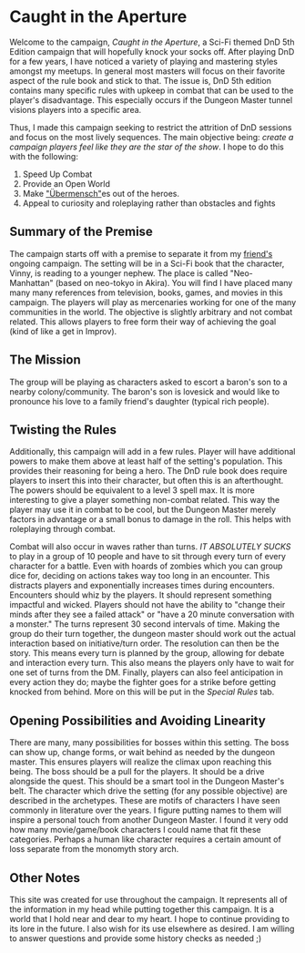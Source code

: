 Caught in the Aperture
======

Welcome to the campaign, *Caught in the Aperture*, a Sci-Fi themed DnD 5th Edition campaign that will hopefully knock your socks off. After playing DnD for a few years, I have noticed a variety of playing and mastering styles amongst my meetups. In general most masters will focus on their favorite aspect of the rule book and stick to that. The issue is, DnD 5th edition contains many specific rules with upkeep in combat that can be used to the player's disadvantage. This especially occurs if the Dungeon Master tunnel visions players into a specific area.


Thus, I made this campaign seeking to restrict the attrition of DnD sessions and focus on the most lively sequences. The main objective being: *create a campaign players feel like they are the star of the show*. I hope to do this with the following:

1. Speed Up Combat
2. Provide an Open World
3. Make ["Übermensch"](https://en.wikipedia.org/wiki/%C3%9Cbermensch)es out of the heroes.
4. Appeal to curiosity and roleplaying rather than obstacles and fights

## Summary of the Premise
The campaign starts off with a premise to separate it from my [friend's](https://www.youtube.com/channel/UCBocMftYMdTIUrkiWRKFmIg) ongoing campaign. The setting will be in a Sci-Fi book that the character, Vinny, is reading to a younger nephew. The place is called "Neo-Manhattan" (based on neo-tokyo in Akira). You will find I have placed many many many references from television, books, games, and movies in this campaign. The players will play as mercenaries working for one of the many communities in the world. The objective is slightly arbitrary and not combat related. This allows players to free form their way of achieving the goal (kind of like a get in Improv).

## The Mission
The group will be playing as characters asked to escort a baron's son to a nearby colony/community. The baron's son is lovesick and would like to pronounce his love to a family friend's daughter (typical rich people).

## Twisting the Rules
Additionally, this campaign will add in a few rules. Player will have additional powers to make them above at least half of the setting's population. This provides their reasoning for being a hero. The DnD rule book does require players to insert this into their character, but often this is an afterthought. The powers should be equivalent to a level 3 spell max. It is more interesting to give a player something non-combat related. This way the player may use it in combat to be cool, but the Dungeon Master merely factors in advantage or a small bonus to damage in the roll. This helps with roleplaying through combat.


Combat will also occur in waves rather than turns. *IT ABSOLUTELY SUCKS* to play in a group of 10 people and have to sit through every turn of every character for a battle. Even with hoards of zombies which you can group dice for, deciding on actions takes way too long in an encounter. This distracts players and exponentially increases times during encounters. Encounters should whiz by the players. It should represent something impactful and wicked. Players should not have the ability to "change their minds after they see a failed attack" or "have a 20 minute conversation with a monster." The turns represent 30 second intervals of time. Making the group do their turn together, the dungeon master should work out the actual interaction based on initiative/turn order. The resolution can then be the story. This means every turn is planned by the group, allowing for debate and interaction every turn. This also means the players only have to wait for one set of turns from the DM. Finally, players can also feel anticipation in every action they do; maybe the fighter goes for a strike before getting knocked from behind. More on this will be put in the *Special Rules* tab.   

## Opening Possibilities and Avoiding Linearity
There are many, many possibilities for bosses within this setting. The boss can show up, change forms, or wait behind as needed by the dungeon master. This ensures players will realize the climax upon reaching this being. The boss should be a pull for the players. It should be a drive alongside the quest. This should be a smart tool in the Dungeon Master's belt. The character which drive the setting (for any possible objective) are described in the archetypes. These are motifs of characters I have seen commonly in literature over the years. I figure putting names to them will inspire a personal touch from another Dungeon Master. I found it very odd how many movie/game/book characters I could name that fit these categories. Perhaps a human like character requires a certain amount of loss separate from the monomyth story arch.


## Other Notes
This site was created for use throughout the campaign. It represents all of the information in my head while putting together this campaign. It is a world that I hold near and dear to my heart. I hope to continue providing to its lore in the future. I also wish for its use elsewhere as desired. I am willing to answer questions and provide some history checks as needed ;)